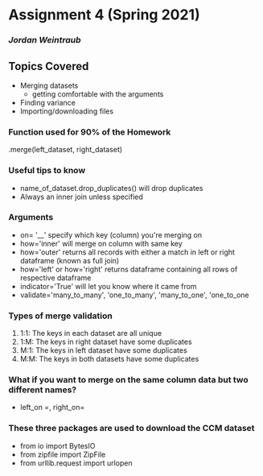 # Assignment 4 (Spring 2021)
### *Jordan Weintraub*



## Topics Covered 
- Merging datasets 
    - getting comfortable with the arguments 
- Finding variance
- Importing/downloading files  


### Function used for 90% of the Homework
.merge(left_dataset, right_dataset)

### Useful tips to know
- name_of_dataset.drop_duplicates() will drop duplicates
- Always an inner join unless specified 

### Arguments
- on= '__' specify which key (column) you're merging on 
- how='inner' will merge on column with same key
- how='outer' returns all records with either a match in left or right dataframe (known as full join) 
- how='left' or how='right' returns dataframe containing all rows of respective dataframe 
- indicator='True' will let you know where it came from 
- validate='many_to_many', 'one_to_many', 'many_to_one', 'one_to_one 

### Types of merge validation 
1. 1:1: The keys in each dataset are all unique
2. 1:M: The keys in right dataset have some duplicates
3. M:1: The keys in left dataset have some duplicates
4. M:M: The keys in both datasets have some duplicates

### What if you want to merge on the same column data but two different names?
- left_on =, right_on=

### These three packages are used to download the CCM dataset 
- from io import BytesIO
- from zipfile import ZipFile
- from urllib.request import urlopen

